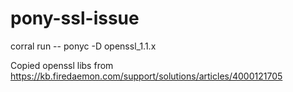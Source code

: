 # pony-ssl-issue

corral run -- ponyc -D openssl_1.1.x

Copied openssl libs from https://kb.firedaemon.com/support/solutions/articles/4000121705
